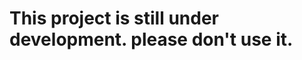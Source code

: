 # This project is still under development. please don't use it.

<!-- # khamba


> This readme is automatically generated by [create-ink-app](https://github.com/vadimdemedes/create-ink-app)

## Install

```bash
$ npm install --global khamba
```

## CLI

```
$ khamba --help

  Usage
    $ khamba

  Options
    --name  Your name

  Examples
    $ khamba --name=Jane
    Hello, Jane
``` -->
